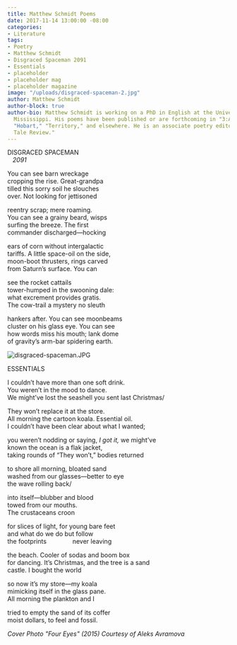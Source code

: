 ```yaml
---
title: Matthew Schmidt Poems
date: 2017-11-14 13:00:00 -08:00
categories:
- Literature
tags:
- Poetry
- Matthew Schmidt
- Disgraced Spaceman 2091
- Essentials
- placeholder
- placeholder mag
- placeholder magazine
image: "/uploads/disgraced-spaceman-2.jpg"
author: Matthew Schmidt
author-block: true
author-bio: Matthew Schmidt is working on a PhD in English at the University of Southern
  Mississippi. His poems have been published or are forthcoming in "3:AM," "CALAMITY,"
  "Hobart," "Territory," and elsewhere. He is an associate poetry editor at "Fairy
  Tale Review."
---
```


DISGRACED SPACEMAN<br>
&nbsp;&nbsp;&nbsp;*2091*<br>

You can see barn wreckage<br>
cropping the rise. Great-grandpa<br>
tilled this sorry soil he slouches<br>
over. Not looking for jettisoned<br>

reentry scrap; mere roaming.<br>
You can see a grainy beard, wisps<br>
surfing the breeze. The first<br>
commander discharged—hocking<br>

ears of corn without intergalactic<br> 
tariffs. A little space-oil on the side,<br>
moon-boot thrusters, rings carved<br>
from Saturn’s surface. You can<br>

see the rocket cattails<br>
tower-humped in the swooning dale:<br>
what excrement provides gratis.<br>
The cow-trail a mystery no sleuth<br>

hankers after. You can see moonbeams<br>
cluster on his glass eye. You can see<br>
how words miss his mouth; lank dome<br>
of gravity’s arm-bar spidering earth.<br>

![disgraced-spaceman.JPG](/uploads/disgraced-spaceman.JPG)

ESSENTIALS<br>

I couldn’t have more than one soft drink.<br>
You weren’t in the mood to dance.<br>
We might’ve lost the seashell you sent last Christmas/<br>

They won’t replace it at the store.<br>
All morning the cartoon koala. Essential oil.<br>
I couldn’t have been clear about what I wanted;<br>

you weren’t nodding or saying, *I got it,* we might’ve<br>
known the ocean is a flak jacket,<br>
taking rounds of “They won’t,” bodies returned<br>

to shore all morning, bloated sand<br>
washed from our glasses—better to eye<br>
the wave rolling back/<br>

into itself—blubber and blood<br>
towed from our mouths.<br>
The crustaceans croon<br>

for slices of light, for young bare feet<br>
and what do we do but follow<br>
the footprints &nbsp;&nbsp;&nbsp;&nbsp;&nbsp;&nbsp;&nbsp;&nbsp;&nbsp;&nbsp;&nbsp;&nbsp;&nbsp;&nbsp;never leaving<br>

the beach. Cooler of sodas and boom box<br>
for dancing. It’s Christmas, and the tree is a sand<br>
castle. I bought the world<br>

so now it’s my store—my koala<br>
mimicking itself in the glass pane.<br>
All morning the plankton and I<br>

tried to empty the sand of its coffer<br>
moist dollars, to feel and fossil.<br>

*Cover Photo "Four Eyes" (2015) Courtesy of Aleks Avramova*